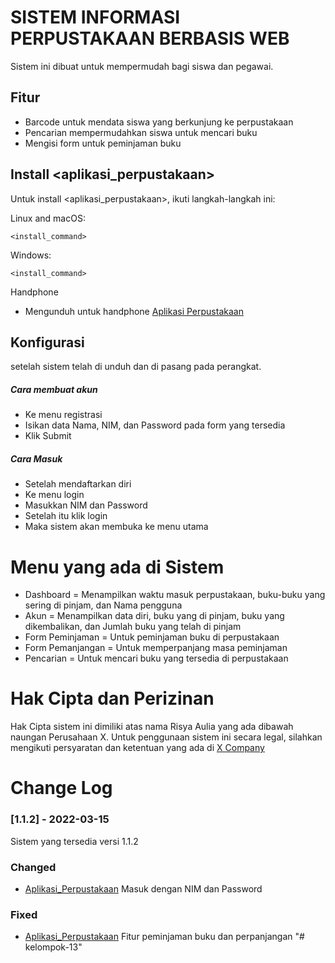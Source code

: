 # SISTEM INFORMASI PERPUSTAKAAN BERBASIS WEB
Sistem ini dibuat untuk  mempermudah bagi siswa dan pegawai. 

## Fitur

- Barcode untuk mendata siswa yang berkunjung ke perpustakaan
- Pencarian mempermudahkan siswa untuk mencari buku
- Mengisi form untuk peminjaman buku

## Install <aplikasi_perpustakaan>

Untuk install <aplikasi_perpustakaan>, ikuti langkah-langkah ini:

Linux and macOS:
```
<install_command>
```

Windows:
```
<install_command>
```

Handphone
- Mengunduh untuk handphone [Aplikasi Perpustakaan](#)

## Konfigurasi

setelah sistem telah di unduh dan di pasang pada perangkat.
##### Cara membuat akun
- Ke menu registrasi
- Isikan data Nama, NIM, dan Password pada form yang tersedia
- Klik Submit

##### Cara Masuk
- Setelah mendaftarkan diri
- Ke menu login
- Masukkan NIM dan Password
- Setelah itu klik login
- Maka sistem akan membuka ke menu utama

# Menu yang ada di Sistem
- Dashboard = Menampilkan waktu masuk perpustakaan, buku-buku yang sering di pinjam, dan Nama pengguna
- Akun = Menampilkan data diri, buku yang di pinjam, buku yang dikembalikan, dan Jumlah buku yang telah di pinjam
- Form Peminjaman = Untuk peminjaman buku di perpustakaan
- Form Pemanjangan = Untuk memperpanjang masa peminjaman
- Pencarian = Untuk mencari buku yang tersedia di perpustakaan


# Hak Cipta dan Perizinan
Hak Cipta sistem ini dimiliki atas nama Risya Aulia yang ada dibawah naungan Perusahaan X.
Untuk penggunaan sistem ini secara legal, silahkan mengikuti persyaratan dan ketentuan yang ada di [X Company](www.xcompany.id)

# Change Log
### [1.1.2] - 2022-03-15
Sistem yang tersedia versi 1.1.2   
### Changed
  
- [Aplikasi_Perpustakaan](www.xcompany.id)
  Masuk dengan NIM dan Password

### Fixed
 
- [Aplikasi_Perpustakaan](www.xcompany.id)
  Fitur peminjaman buku dan perpanjangan
"# kelompok-13" 
